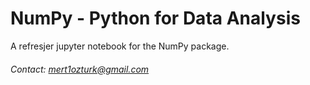# NumPy - Python for Data Analysis

A refresjer jupyter notebook for the NumPy package.

###### Contact: mert1ozturk@gmail.com
